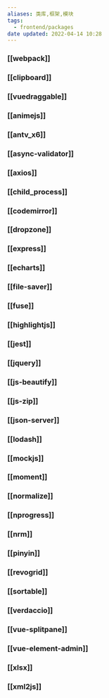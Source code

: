 ```yaml
---
aliases: 类库,框架,模块
tags:
  - frontend/packages
date updated: 2022-04-14 10:28
---
```



### [[webpack]]

### [[clipboard]]

### [[vuedraggable]]


### [[animejs]]

### [[antv_x6]]

### [[async-validator]]

### [[axios]]

### [[child_process]]

### [[codemirror]]

### [[dropzone]]

### [[express]]

### [[echarts]]

### [[file-saver]]

### [[fuse]]

### [[highlightjs]]

### [[jest]]

### [[jquery]]

### [[js-beautify]]

### [[js-zip]]

### [[json-server]]

### [[lodash]]

### [[mockjs]]

### [[moment]]

### [[normalize]]

### [[nprogress]]

### [[nrm]]

### [[pinyin]]

### [[revogrid]]

### [[sortable]]

### [[verdaccio]]

### [[vue-splitpane]]

### [[vue-element-admin]]

### [[xlsx]]

### [[xml2js]]
